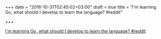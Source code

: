 +++
date = "2016-10-31T02:45:02+03:00"
draft = true
title = "I'm learning Go, what should I develop to learn the language?  #reddit"

+++

<p><a href="https://t.co/AISGdbNS8D">I'm learning Go, what should I develop to learn the language?  #reddit</a></p>
